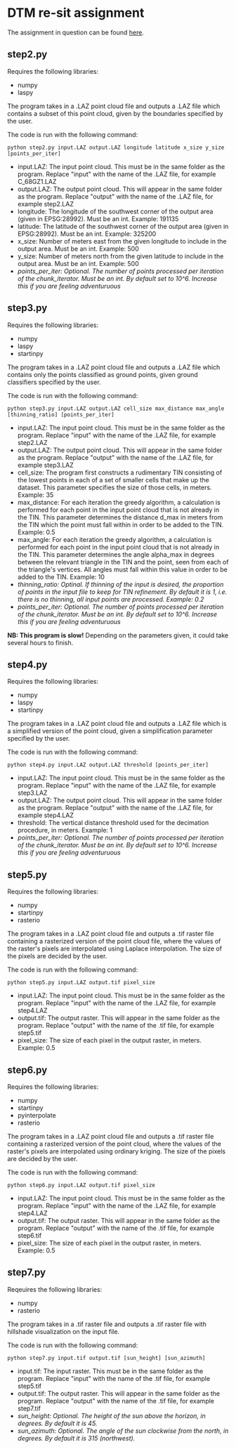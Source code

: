 # DTM re-sit assignment

The assignment in question can be found [here](https://3d.bk.tudelft.nl/courses/geo1015/hw/resit/).

## step2.py

Requires the following libraries:  
- numpy  
- laspy  

The program takes in a .LAZ point cloud file and outputs a .LAZ file which contains a subset of this point cloud, given by the boundaries specified by the user.  

The code is run with the following command:  
```
python step2.py input.LAZ output.LAZ longitude latitude x_size y_size [points_per_iter]
```

- input.LAZ: The input point cloud. This must be in the same folder as the program. Replace "input" with the name of the .LAZ file, for example C_68GZ1.LAZ  
- output.LAZ: The output point cloud. This will appear in the same folder as the program. Replace "output" with the name of the .LAZ file, for example step2.LAZ  
- longitude: The longitude of the southwest corner of the output area (given in EPSG:28992). Must be an int. Example: 191135  
- latitude: The latitude of the southwest corner of the output area (given in EPSG:28992). Must be an int. Example: 325200  
- x_size: Number of meters east from the given longitude to include in the output area. Must be an int. Example: 500  
- y_size: Number of meters north from the given latitude to include in the output area. Must be an int. Example: 500  
- *points\_per\_iter: Optional. The number of points processed per iteration of the chunk_iterator. Must be an int. By default set to 10^6. Increase this if you are feeling adventuruous*  

## step3.py

Requires the following libraries:  
- numpy  
- laspy  
- startinpy  

The program takes in a .LAZ point cloud file and outputs a .LAZ file which contains only the points classified as ground points, given ground classifiers specified by the user.  

The code is run with the following command:  
```
python step3.py input.LAZ output.LAZ cell_size max_distance max_angle [thinning_ratio] [points_per_iter]
```

- input.LAZ: The input point cloud. This must be in the same folder as the program. Replace "input" with the name of the .LAZ file, for example step2.LAZ  
- output.LAZ: The output point cloud. This will appear in the same folder as the program. Replace "output" with the name of the .LAZ file, for example step3.LAZ  
- cell\_size: The program first constructs a rudimentary TIN consisting of the lowest points in each of a set of smaller cells that make up the dataset. This parameter specifies the size of those cells, in meters. Example: 35  
- max\_distance: For each iteration the greedy algorithm, a calculation is performed for each point in the input point cloud that is not already in the TIN. This parameter determines the distance d_max in meters from the TIN which the point must fall within in order to be added to the TIN. Example: 0.5  
- max\_angle: For each iteration the greedy algorithm, a calculation is performed for each point in the input point cloud that is not already in the TIN. This parameter determines the angle alpha_max in degrees between the relevant triangle in the TIN and the point, seen from each of the triangle's vertices. All angles must fall within this value in order to be added to the TIN. Example: 10    
- *thinning\_ratio: Optinal. If thinning of the input is desired, the proportion of points in the input file to keep for TIN refinement. By default it is 1, i.e. there is no thinning, all input points are processed. Example: 0.2*  
- *points\_per\_iter: Optional. The number of points processed per iteration of the chunk_iterator. Must be an int. By default set to 10^6. Increase this if you are feeling adventuruous*  

**NB: This program is slow!** Depending on the parameters given, it could take several hours to finish.  

## step4.py

Requires the following libraries:  
- numpy  
- laspy  
- startinpy  

The program takes in a .LAZ point cloud file and outputs a .LAZ file which is a simplified version of the point cloud, given a simplification parameter specified by the user.  

The code is run with the following command:  
```
python step4.py input.LAZ output.LAZ threshold [points_per_iter]
```

- input.LAZ: The input point cloud. This must be in the same folder as the program. Replace "input" with the name of the .LAZ file, for example step3.LAZ  
- output.LAZ: The output point cloud. This will appear in the same folder as the program. Replace "output" with the name of the .LAZ file, for example step4.LAZ  
- threshold: The vertical distance threshold used for the decimation procedure, in meters. Example: 1  
- *points\_per\_iter: Optional. The number of points processed per iteration of the chunk_iterator. Must be an int. By default set to 10^6. Increase this if you are feeling adventuruous*  

## step5.py

Requires the following libraries:  
- numpy  
- startinpy  
- rasterio  

The program takes in a .LAZ point cloud file and outputs a .tif raster file containing a rasterized version of the point cloud file, where the values of the raster's pixels are interpolated using Laplace interpolation. The size of the pixels are decided by the user.  

The code is run with the following command:  
```
python step5.py input.LAZ output.tif pixel_size
```

- input.LAZ: The input point cloud. This must be in the same folder as the program. Replace "input" with the name of the .LAZ file, for example step4.LAZ  
- output.tif: The output raster. This will appear in the same folder as the program. Replace "output" with the name of the .tif file, for example step5.tif  
- pixel\_size: The size of each pixel in the output raster, in meters. Example: 0.5  

## step6.py

Requires the following libraries:  
- numpy  
- startinpy  
- pyinterpolate  
- rasterio  

The program takes in a .LAZ point cloud file and outputs a .tif raster file containing a rasterized version of the point cloud, where the values of the raster's pixels are interpolated using ordinary kriging. The size of the pixels are decided by the user.  

The code is run with the following command:  
```
python step6.py input.LAZ output.tif pixel_size
```

- input.LAZ: The input point cloud. This must be in the same folder as the program. Replace "input" with the name of the .LAZ file, for example step4.LAZ  
- output.tif: The output raster. This will appear in the same folder as the program. Replace "output" with the name of the .tif file, for example step6.tif  
- pixel\_size: The size of each pixel in the output raster, in meters. Example: 0.5  

## step7.py

Reqeuires the following libraries:  
- numpy  
- rasterio  

The program takes in a .tif raster file and outputs a .tif raster file with hillshade visualization on the input file.  

The code is run with the following command:  
```
python step7.py input.tif output.tif [sun_height] [sun_azimuth]
```

- input.tif: The input raster. This must be in the same folder as the program. Replace "input" with the name of the .tif file, for example step5.tif  
- output.tif: The output raster. This will appear in the same folder as the program. Replace "output" with the name of the .tif file, for example step7.tif  
- *sun\_height: Optional. The height of the sun above the horizon, in degrees. By default it is 45.*  
- *sun\_azimuth: Optional. The angle of the sun clockwise from the north, in degrees. By default it is 315 (northwest).*  
